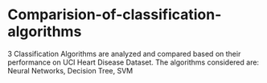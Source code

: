 # Comparision-of-classification-algorithms
 3 Classification Algorithms are analyzed and compared based on their performance on UCI Heart Disease Dataset.
 The algorithms considered are: Neural Networks, Decision Tree, SVM

